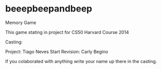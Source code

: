 beeepbeepandbeep
================

Memory Game

This game stating in project for CS50 Harvard Course 2014



Casting:

Project: Tiago Neves
Start Revision: Carly Begino




If you colaborated with anything write your name up there in the casting.
